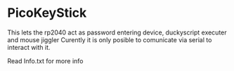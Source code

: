 # PicoKeyStick 

This lets the rp2040 act as password entering device, duckyscript executer and mouse jiggler
Curently it is only posible to comunicate via serial to interact with it.

Read Info.txt for more info
